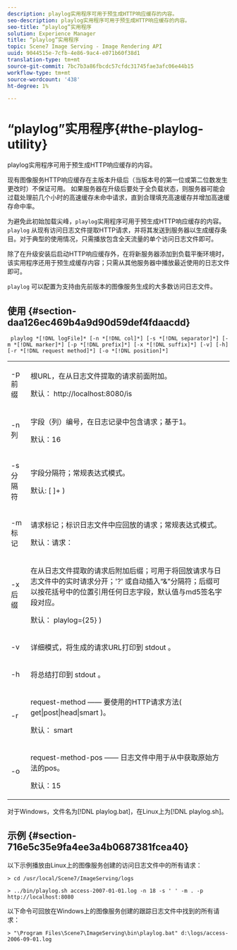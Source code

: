 ```yaml
---
description: playlog实用程序可用于预生成HTTP响应缓存的内容。
seo-description: playlog实用程序可用于预生成HTTP响应缓存的内容。
seo-title: “playlog”实用程序
solution: Experience Manager
title: “playlog”实用程序
topic: Scene7 Image Serving - Image Rendering API
uuid: 9044515e-7cfb-4e86-9ac4-e071b60f38d1
translation-type: tm+mt
source-git-commit: 7bc7b3a86fbcdc57cfdc31745fae3afc06e44b15
workflow-type: tm+mt
source-wordcount: '438'
ht-degree: 1%

---
```



# “playlog”实用程序{#the-playlog-utility}

playlog实用程序可用于预生成HTTP响应缓存的内容。

现有图像服务HTTP响应缓存在主版本升级后（当版本号的第一位或第二位数发生更改时）不保证可用。 如果服务器在升级后要处于全负载状态，则服务器可能会过载处理前几个小时的高速缓存未命中请求，直到合理填充高速缓存并增加高速缓存命中率。

为避免此初始加载尖峰，`playlog`实用程序可用于预生成HTTP响应缓存的内容。 `playlog` 从现有访问日志文件提取HTTP请求，并将其发送到服务器以生成缓存条目。对于典型的使用情况，只需播放包含全天流量的单个访问日志文件即可。

除了在升级安装后启动HTTP响应缓存外，在将新服务器添加到负载平衡环境时，该实用程序还用于预生成缓存内容；只需从其他服务器中播放最近使用的日志文件即可。

`playlog` 可以配置为支持由先前版本的图像服务生成的大多数访问日志文件。

## 使用 {#section-daa126ec469b4a9d90d59def4fdaacdd}

` playlog *[!DNL logFile]* [-n *[!DNL col]*] [-s *[!DNL separator]*] [-m *[!DNL marker]*] [-p *[!DNL prefix]*] [-x *[!DNL suffix]*] [-v] [-h] [-r *[!DNL request method]*] [-o *[!DNL position]*]`

<table id="simpletable_39B9638BCB0F4244B5155C958C044C31"> 
 <tr class="strow"> 
  <td class="stentry"> <p> <span class="codeph"> -p前 <span class="varname"> 缀  </span> </span> </p> </td> 
  <td class="stentry"> <p>根URL，在从日志文件提取的请求前面附加。 </p> <p>默认：<span class="filepath"> http://localhost:8080/is </span> </p> </td> 
 </tr> 
 <tr class="strow"> 
  <td class="stentry"> <p> <span class="codeph"> -n <span class="varname"> 列  </span> </span> </p> </td> 
  <td class="stentry"> <p>字段（列）编号，在日志记录中包含请求；基于1。 </p> <p>默认：16 </p> </td> 
 </tr> 
 <tr class="strow"> 
  <td class="stentry"> <p> <span class="codeph"> -s分 <span class="varname"> 隔符  </span> </span> </p> </td> 
  <td class="stentry"> <p>字段分隔符；常规表达式模式。 </p> <p>默认: <span class="codeph"> [ ]+ </span>) </p> </td> 
 </tr> 
 <tr class="strow"> 
  <td class="stentry"> <p> <span class="codeph"> -m标 <span class="varname"> 记  </span> </span> </p> </td> 
  <td class="stentry"> <p>请求标记；标识日志文件中应回放的请求；常规表达式模式。 </p> <p>默认：<span class="codeph">请求：</span> </p> </td> 
 </tr> 
 <tr class="strow"> 
  <td class="stentry"> <p> <span class="codeph"> -x后 <span class="varname"> 缀  </span> </span> </p> </td> 
  <td class="stentry"> <p>在从日志文件提取的请求后附加后缀；可用于将回放请求与日志文件中的实时请求分开；'?' 或自动插入“&amp;”分隔符；后缀可以按花括号中的位置引用任何日志字段，默认值与md5签名字段对应。 </p> <p>默认：<span class="codeph"> playlog={25} </span>) </p> </td> 
 </tr> 
 <tr class="strow"> 
  <td class="stentry"> <p> <span class="codeph"> -v </span> </p> </td> 
  <td class="stentry"> <p>详细模式，将生成的请求URL打印到<span class="codeph"> stdout </span>。 </p> </td> 
 </tr> 
 <tr class="strow"> 
  <td class="stentry"> <p> <span class="codeph"> -h </span> </p> </td> 
  <td class="stentry"> <p>将总结打印到<span class="codeph"> stdout </span>。 </p> </td> 
 </tr> 
 <tr class="strow"> 
  <td class="stentry"> <p> <span class="codeph"> -r </span> </p> </td> 
  <td class="stentry"> <p>request-method —— 要使用的HTTP请求方法(<span class="codeph"> get|post|head|smart </span>)。 </p> <p>默认：<span class="codeph"> smart </span> </p> </td> 
 </tr> 
 <tr class="strow"> 
  <td class="stentry"> <p> <span class="codeph"> -o </span> </p> </td> 
  <td class="stentry"> <p>request-method-pos —— 日志文件中用于从中获取原始方法的pos。 </p> <p>默认：15 </p> </td> 
 </tr> 
</table>

对于Windows，文件名为[!DNL playlog.bat]，在Linux上为[!DNL playlog.sh]。

## 示例 {#section-716e5c35e9fa4ee3a4b0687381fcea40}

以下示例播放由Linux上的图像服务创建的访问日志文件中的所有请求：

`> cd /usr/local/Scene7/ImageServing/logs`

`> ../bin/playlog.sh access-2007-01-01.log -n 18 -s ' ' -m . -p http://localhost:8080`

以下命令可回放在Windows上的图像服务创建的跟踪日志文件中找到的所有请求：

`> "\Program Files\Scene7\ImageServing\bin\playlog.bat" d:\logs/access-2006-09-01.log`
